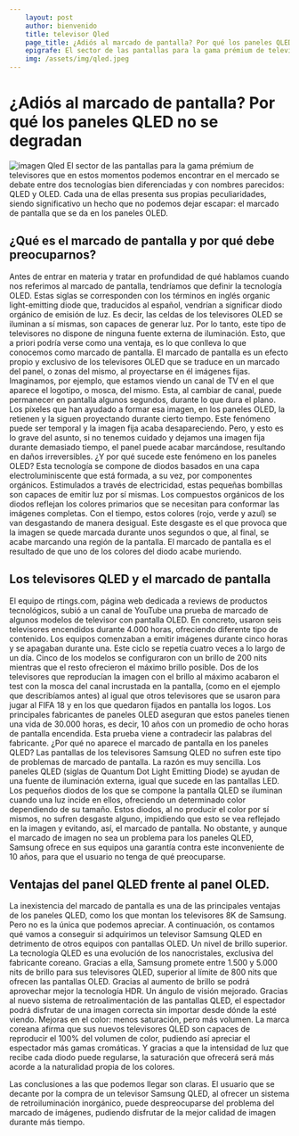 ```yaml
---
    layout: post
    author: bienvenido
    title: televisor Qled
    page_title: ¿Adiós al marcado de pantalla? Por qué los paneles QLED no se degradan
    epigrafe: El sector de las pantallas para la gama prémium de televisores que en estos momentos podemos encontrar en el mercado se debate entre dos tecnologías bien diferenciadas y con nombres parecidos
    img: /assets/img/qled.jpeg
---
```


# ¿Adiós al marcado de pantalla? Por qué los paneles QLED no se degradan
![imagen Qled]({{site.baseurl}}/assets/img/qled.jpeg)
El sector de las pantallas para la gama prémium de televisores que en estos momentos podemos encontrar en el mercado se debate entre dos tecnologías bien diferenciadas y con nombres parecidos: QLED y OLED. Cada una de ellas presenta sus propias peculiaridades, siendo significativo un hecho que no podemos dejar escapar: el marcado de pantalla que se da en los paneles OLED.
## ¿Qué es el marcado de pantalla y por qué debe preocuparnos?
Antes de entrar en materia y tratar en profundidad de qué hablamos cuando nos referimos al marcado de pantalla, tendríamos que definir la tecnología OLED. Estas siglas se corresponden con los términos en inglés organic light-emitting diode que, traducidos al español, vendrían a significar diodo orgánico de emisión de luz. Es decir, las celdas de los televisores OLED se iluminan a sí mismas, son capaces de generar luz. Por lo tanto, este tipo de televisores no dispone de ninguna fuente externa de iluminación. Esto, que a priori podría verse como una ventaja, es lo que conlleva lo que conocemos como marcado de pantalla.
El marcado de pantalla es un efecto propio y exclusivo de los televisores OLED que se traduce en un marcado del panel, o zonas del mismo, al proyectarse en él imágenes fijas. Imaginamos, por ejemplo, que estamos viendo un canal de TV en el que aparece el logotipo, o mosca, del mismo. Esta, al cambiar de canal, puede permanecer en pantalla algunos segundos, durante lo que dura el plano. Los píxeles que han ayudado a formar esa imagen, en los paneles OLED, la retienen y la siguen proyectando durante cierto tiempo. Este fenómeno puede ser temporal y la imagen fija acaba desapareciendo. Pero, y esto es lo grave del asunto, si no tenemos cuidado y dejamos una imagen fija durante demasiado tiempo, el panel puede acabar marcándose, resultando en daños irreversibles.
¿Y por qué sucede este fenómeno en los paneles OLED? Esta tecnología se compone de diodos basados en una capa electroluminiscente que está formada, a su vez, por componentes orgánicos. Estimulados a través de electricidad, estas pequeñas bombillas son capaces de emitir luz por sí mismas. Los compuestos orgánicos de los diodos reflejan los colores primarios que se necesitan para conformar las imágenes completas. Con el tiempo, estos colores (rojo, verde y azul) se van desgastando de manera desigual. Este desgaste es el que provoca que la imagen se quede marcada durante unos segundos o que, al final, se acabe marcando una región de la pantalla. El marcado de pantalla es el resultado de que uno de los colores del diodo acabe muriendo.
## Los televisores QLED y el marcado de pantalla
El equipo de rtings.com, página web dedicada a reviews de productos tecnológicos, subió a un canal de YouTube una prueba de marcado de algunos modelos de televisor con pantalla OLED. En concreto, usaron seis televisores encendidos durante 4.000 horas, ofreciendo diferente tipo de contenido. Los equipos comenzaban a emitir imágenes durante cinco horas y se apagaban durante una. Este ciclo se repetía cuatro veces a lo largo de un día. Cinco de los modelos se configuraron con un brillo de 200 nits mientras que el resto ofrecieron el máximo brillo posible.
Dos de los televisores que reproducían la imagen con el brillo al máximo acabaron el test con la mosca del canal incrustada en la pantalla, (como en el ejemplo que describíamos antes) al igual que otros televisores que se usaron para jugar al FIFA 18 y en los que quedaron fijados en pantalla los logos. Los principales fabricantes de paneles OLED aseguran que estos paneles tienen una vida de 30.000 horas, es decir, 10 años con un promedio de ocho horas de pantalla encendida. Esta prueba viene a contradecir las palabras del fabricante.
¿Por qué no aparece el marcado de pantalla en los paneles QLED?
Las pantallas de los televisores Samsung QLED no sufren este tipo de problemas de marcado de pantalla. La razón es muy sencilla. Los paneles QLED (siglas de Quantum Dot Light Emitting Diode) se ayudan de una fuente de iluminación externa, igual que sucede en las pantallas LED. Los pequeños diodos de los que se compone la pantalla QLED se iluminan cuando una luz incide en ellos, ofreciendo un determinado color dependiendo de su tamaño. Estos diodos, al no producir el color por sí mismos, no sufren desgaste alguno, impidiendo que esto se vea reflejado en la imagen y evitando, así, el marcado de pantalla.
No obstante, y aunque el marcado de imagen no sea un problema para los paneles QLED, Samsung ofrece en sus equipos una garantía contra este inconveniente de 10 años, para que el usuario no tenga de qué preocuparse.
## Ventajas del panel QLED frente al panel OLED.
La inexistencia del marcado de pantalla es una de las principales ventajas de los paneles QLED, como los que montan los televisores 8K de Samsung. Pero no es la única que podemos apreciar. A continuación, os contamos qué vamos a conseguir si adquirimos un televisor Samsung QLED en detrimento de otros equipos con pantallas OLED.
Un nivel de brillo superior. La tecnología QLED es una evolución de los nanocristales, exclusiva del fabricante coreano. Gracias a ella, Samsung promete entre 1.500 y 5.000 nits de brillo para sus televisores QLED, superior al límite de 800 nits que ofrecen las pantallas OLED. Gracias al aumento de brillo se podrá aprovechar mejor la tecnología HDR.
Un ángulo de visión mejorado. Gracias al nuevo sistema de retroalimentación de las pantallas QLED, el espectador podrá disfrutar de una imagen correcta sin importar desde dónde la esté viendo.
Mejoras en el color: menos saturación, pero más volumen. La marca coreana afirma que sus nuevos televisores QLED son capaces de reproducir el 100% del volumen de color, pudiendo así apreciar el espectador más gamas cromáticas. Y gracias a que la intensidad de luz que recibe cada diodo puede regularse, la saturación que ofrecerá será más acorde a la naturalidad propia de los colores.
 
Las conclusiones a las que podemos llegar son claras. El usuario que se decante por la compra de un televisor Samsung QLED, al ofrecer un sistema de retroiluminación inorgánico, puede despreocuparse del problema del marcado de imágenes, pudiendo disfrutar de la mejor calidad de imagen durante más tiempo.